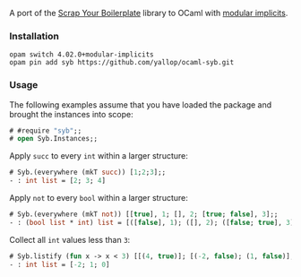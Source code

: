 A port of the [Scrap Your Boilerplate][syb-haskell] library to OCaml with [modular implicits][modimpl].

### Installation

```
opam switch 4.02.0+modular-implicits
opam pin add syb https://github.com/yallop/ocaml-syb.git
```

### Usage

The following examples assume that you have loaded the package and brought the instances into scope:

```ocaml
# #require "syb";;
# open Syb.Instances;;
```

Apply `succ` to every `int` within a larger structure:

```ocaml
# Syb.(everywhere (mkT succ)) [1;2;3];;
- : int list = [2; 3; 4]
```

Apply `not` to every `bool` within a larger structure:

```ocaml
# Syb.(everywhere (mkT not)) [[true], 1; [], 2; [true; false], 3];;
- : (bool list * int) list = [([false], 1); ([], 2); ([false; true], 3)]
```

Collect all `int` values less than `3`: 

```ocaml
# Syb.listify (fun x -> x < 3) [[(4, true)]; [(-2, false); (1, false)]; []; [0, true]];;
- : int list = [-2; 1; 0]
```

[syb-haskell]: http://foswiki.cs.uu.nl/foswiki/GenericProgramming/SYB
[modimpl]: http://www.lpw25.net/ml2014.pdf

